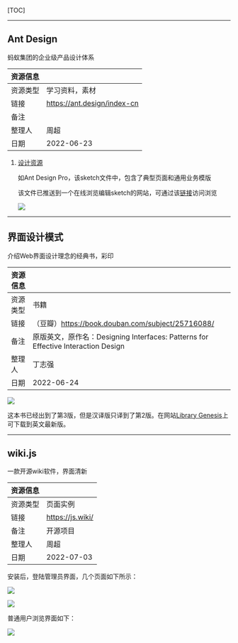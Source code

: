 [TOC]

---

## Ant Design

蚂蚁集团的企业级产品设计体系

| 资源信息 |                             |
| -------- | --------------------------- |
| 资源类型 | 学习资料，素材              |
| 链接     | https://ant.design/index-cn |
| 备注     |                             |
| 整理人   | 周超                        |
| 日期     | 2022-06-23                  |

1. [设计资源](https://ant.design/docs/resources-cn)

   如Ant Design Pro，该sketch文件中，包含了典型页面和通用业务模版

   该文件已推送到一个在线浏览编辑sketch的网站，可通过该[链接](https://js.design/f/ouA9e6?p=vfS7XzYrVQ)访问浏览

   ![](https://fastly.jsdelivr.net/gh/aoikuroba/graph-bed@main/czhou/20220623101335.png)

---

## 界面设计模式

介绍Web界面设计理念的经典书，彩印

| 资源信息 |                                                              |
| -------- | ------------------------------------------------------------ |
| 资源类型 | 书籍                                                         |
| 链接     | （豆瓣）https://book.douban.com/subject/25716088/            |
| 备注     | 原版英文，原作名：Designing Interfaces: Patterns for Effective Interaction Design |
| 整理人   | 丁志强                                                       |
| 日期     | 2022-06-24                                                   |

![](https://fastly.jsdelivr.net/gh/aoikuroba/graph-bed@main/zqding/16560511366641656051135719.png)

这本书已经出到了第3版，但是汉译版只译到了第2版。在网站[Library Genesis](http://libgen.rs/)上可下载到英文最新版。

---

## wiki.js

一款开源wiki软件，界面清新

| 资源信息 |                  |
| -------- | ---------------- |
| 资源类型 | 页面实例         |
| 链接     | https://js.wiki/ |
| 备注     | 开源项目         |
| 整理人   | 周超             |
| 日期     | 2022-07-03       |

安装后，登陆管理员界面，几个页面如下所示：

![](https://fastly.jsdelivr.net/gh/aoikuroba/graph-bed@main/czhou/20220703085348.png)

![](https://fastly.jsdelivr.net/gh/aoikuroba/graph-bed@main/czhou/20220703085145.png)

普通用户浏览界面如下：

![](https://fastly.jsdelivr.net/gh/aoikuroba/graph-bed@main/czhou/20220703085606.png)

